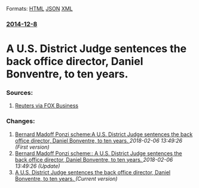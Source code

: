 
Formats: [HTML](/news/2014/12/8/a-u-s-district-judge-sentences-the-back-office-director-daniel-bonventre-to-ten-years.html)  [JSON](/news/2014/12/8/a-u-s-district-judge-sentences-the-back-office-director-daniel-bonventre-to-ten-years.json)  [XML](/news/2014/12/8/a-u-s-district-judge-sentences-the-back-office-director-daniel-bonventre-to-ten-years.xml)  

### [2014-12-8](/news/2014/12/8/index.md)

##### 
# A U.S. District Judge sentences the back office director, Daniel Bonventre, to ten years. 




### Sources:

1. [Reuters via FOX Business](http://www.foxbusiness.com/2014/12/08/former-madoff-back-office-director-gets-10-years/)

### Changes:

1. [Bernard Madoff Ponzi scheme:A U.S. District Judge sentences the back office director, Daniel Bonventre, to ten years. ](/news/2014/12/8/bernard-madoff-ponzi-scheme-pa-u-s-district-judge-sentences-the-back-office-director-daniel-bonventre-to-ten-years.md) _2018-02-06 13:49:26 (First version)_
2. [Bernard Madoff Ponzi scheme:: A U.S. District Judge sentences the back office director, Daniel Bonventre, to ten years. ](/news/2014/12/8/bernard-madoff-ponzi-scheme-a-u-s-district-judge-sentences-the-back-office-director-daniel-bonventre-to-ten-years.md) _2018-02-06 13:49:26 (Update)_
2. [A U.S. District Judge sentences the back office director, Daniel Bonventre, to ten years. ](/news/2014/12/8/a-u-s-district-judge-sentences-the-back-office-director-daniel-bonventre-to-ten-years.md) _(Current version)_
